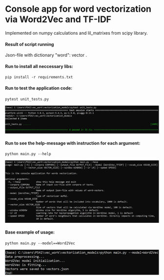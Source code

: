 # Console app for word vectorization via Word2Vec and TF-IDF
Implemented on numpy calculations and lil_matrixes from scipy library.

#### Result of script running
Json-file with dictionary "word": vector .

#### Run to install all neccessary libs:
```
pip install -r requirements.txt
```

#### Run to test the application code:
```
pytest unit_tests.py
```
![tests_screenshot](https://github.com/IlyaKusakin/vectorization_models/blob/main/images/tests.jpg)

#### Run to see the help-message with instruction for each argument:
```
python main.py --help
```
![help_screenshot](https://github.com/IlyaKusakin/vectorization_models/blob/main/images/help.jpg)

#### Base example of usage:
```
python main.py --model==Word2Vec
```
![example_screenshot](https://github.com/IlyaKusakin/vectorization_models/blob/main/images/example.jpg)


